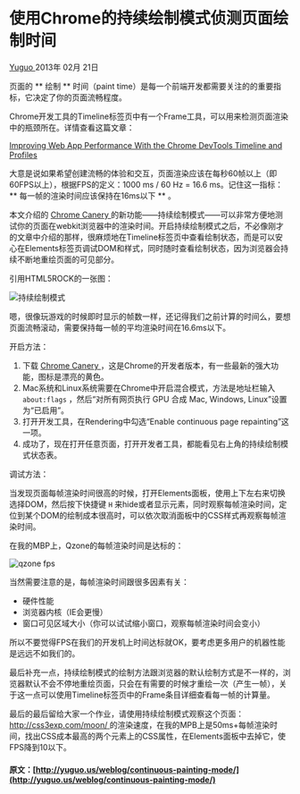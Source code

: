 #  使用Chrome的持续绘制模式侦测页面绘制时间 

[ Yuguo ](http://yuguo.us) 2013年 02月 21日 

页面的 ** 绘制 ** 时间（paint time）是每一个前端开发都需要关注的的重要指标，它决定了你的页面流畅程度。 

Chrome开发工具的Timeline标签页中有一个Frame工具，可以用来检测页面渲染中的瓶颈所在。详情查看这篇文章： 

[ Improving Web App Performance With the Chrome DevTools Timeline and Profiles ](http://addyosmani.com/blog/performance-optimisation-with-timeline-profiles/)

大意是说如果希望创建流畅的体验和交互，页面渲染应该在每秒60帧以上（即60FPS以上），根据FPS的定义：1000 ms / 60 Hz = 16.6 ms。记住这一指标： ** 每一帧的渲染时间应该保持在16ms以下 ** 。 

本文介绍的 [ Chrome Canery ](https://www.google.com/intl/en/chrome/browser/canary.html) 的新功能——持续绘制模式——可以非常方便地测试你的页面在webkit浏览器中的渲染时间。开启持续绘制模式之后，不必像刚才的文章中介绍的那样，很麻烦地在Timeline标签页中查看绘制状态，而是可以安心在Elements标签页调试DOM和样式，同时随时查看绘制状态，因为浏览器会持续不断地重绘页面的可见部分。 

引用HTML5ROCK的一张图： 

![持续绘制模式](/files/2013/02/fps-2.png)

嗯，很像玩游戏的时候即时显示的帧数一样，还记得我们之前计算的时间么，要想页面流畅滚动，需要保持每一帧的平均渲染时间在16.6ms以下。 

开启方法： 

  1. 下载 [ Chrome Canery ](https://www.google.com/intl/en/chrome/browser/canary.html) ，这是Chrome的开发者版本，有一些最新的强大功能，图标是漂亮的黄色。 
  2. Mac系统和Linux系统需要在Chrome中开启混合模式，方法是地址栏输入 ` about:flags ` ，然后“对所有网页执行 GPU 合成 Mac, Windows, Linux”设置为“已启用”。 
  3. 打开开发工具，在Rendering中勾选“Enable continuous page repainting”这一项。 
  4. 成功了，现在打开任意页面，打开开发者工具，都能看见右上角的持续绘制模式状态表。 

调试方法： 

当发现页面每帧渲染时间很高的时候，打开Elements面板，使用上下左右来切换选择DOM，然后按下快捷键 ` H ` 来hide或者显示元素，同时观察每帧渲染时间，定位到某个DOM的绘制成本很高时，可以依次取消面板中的CSS样式再观察每帧渲染时间。 

在我的MBP上，Qzone的每帧渲染时间是达标的： 

![qzone fps](/files/2013/02/fps.png)

当然需要注意的是，每帧渲染时间跟很多因素有关： 

  * 硬件性能 
  * 浏览器内核（IE会更慢） 
  * 窗口可见区域大小（你可以试试缩小窗口，观察每帧渲染时间会变小） 

所以不要觉得FPS在我们的开发机上时间达标就OK，要考虑更多用户的机器性能是远远不如我们的。 

最后补充一点，持续绘制模式的绘制方法跟浏览器的默认绘制方式是不一样的，浏览器默认不会不停地重绘页面，只会在有需要的时候才重绘一次（产生一帧），关于这一点可以使用Timeline标签页中的Frame条目详细查看每一帧的计算量。 

最后的最后留给大家一个作业，请使用持续绘制模式观察这个页面： [ http://css3exp.com/moon/ ](http://css3exp.com/moon/) 的渲染速度，在我的MPB上是50ms+每帧渲染时间，找出CSS成本最高的两个元素上的CSS属性，在Elements面板中去掉它，使FPS降到10以下。 
#### 原文：[http://yuguo.us/weblog/continuous-painting-mode/](http://yuguo.us/weblog/continuous-painting-mode/)